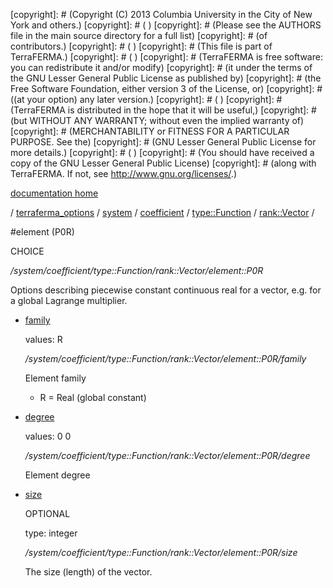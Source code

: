 [copyright]: # (Copyright (C) 2013 Columbia University in the City of New York and others.)
[copyright]: # ( )
[copyright]: # (Please see the AUTHORS file in the main source directory for a full list)
[copyright]: # (of contributors.)
[copyright]: # ( )
[copyright]: # (This file is part of TerraFERMA.)
[copyright]: # ( )
[copyright]: # (TerraFERMA is free software: you can redistribute it and/or modify)
[copyright]: # (it under the terms of the GNU Lesser General Public License as published by)
[copyright]: # (the Free Software Foundation, either version 3 of the License, or)
[copyright]: # ((at your option) any later version.)
[copyright]: # ( )
[copyright]: # (TerraFERMA is distributed in the hope that it will be useful,)
[copyright]: # (but WITHOUT ANY WARRANTY; without even the implied warranty of)
[copyright]: # (MERCHANTABILITY or FITNESS FOR A PARTICULAR PURPOSE. See the)
[copyright]: # (GNU Lesser General Public License for more details.)
[copyright]: # ( )
[copyright]: # (You should have received a copy of the GNU Lesser General Public License)
[copyright]: # (along with TerraFERMA. If not, see <http://www.gnu.org/licenses/>.)

[documentation home](Documentation)

/ [terraferma_options](../../../../../terraferma_options) / [system](../../../../system) / [coefficient](../../../coefficient) / [type::Function](../../type__Function) / [rank::Vector](../rank__Vector) /

#element (P0R)

CHOICE 

*/system/coefficient/type::Function/rank::Vector/element::P0R*

Options describing piecewise constant continuous real for a vector, e.g. for a global Lagrange multiplier.

* [family](element__P0R/family "child")

    values: R

    */system/coefficient/type::Function/rank::Vector/element::P0R/family*

    Element family
    
    - R  = Real (global constant)

* [degree](element__P0R/degree "child")

    values: 0 0

    */system/coefficient/type::Function/rank::Vector/element::P0R/degree*

    Element degree

* [size](element__P0R/size "child")

    OPTIONAL 

    type: integer

    */system/coefficient/type::Function/rank::Vector/element::P0R/size*

    The size (length) of the vector.

[autogenerated]: # (This file was automatically generated from the schema file:/home/cwilson/repos/github/TerraFERMA/TerraFERMA/buckettools/schemas/element.rng.)

